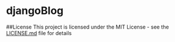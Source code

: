 # djangoBlog

##License
This project is licensed under the MIT License - see the [LICENSE.md](LICENSE.md) file for details
